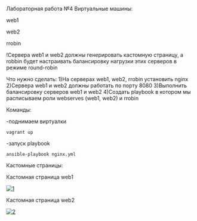 Лабораторная работа №4 Виртуальные машины:

web1

web2

rrobin

!Сервера web1 и web2 должны генерировать кастомную страницу, а robbin будет настраивать балансировку нагрузки этих серверов в режиме round-robin

Что нужно сделать: 1)На серверах web1, web2, rrobin установить nginx 2)Сервера web1 и web2 должны работать по порту 8080 3)Выполнить балансировку серверов web1 и web2 4)Создать playbook в котором мы расписываем роли webserves (web1, web2) и rrobin

Команды:

-поднимаем виртуалки 

`vagrant up`

-запуск playbook 

`ansible-playbook nginx.yml`

Кастомные страницы:

Кастомная страница web1

<a href="https://ibb.co/YhqDY8j"><img src="https://i.ibb.co/zZ08jbf/1.png" alt="1" border="0"></a>

Кастомная страница web2

<a href="https://ibb.co/rx5Q3f0"><img src="https://i.ibb.co/c62ywX3/2.png" alt="2" border="0"></a>


